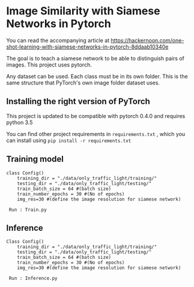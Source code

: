 # Image Similarity with Siamese Networks in Pytorch
You can read the accompanying article at https://hackernoon.com/one-shot-learning-with-siamese-networks-in-pytorch-8ddaab10340e

The goal is to teach a siamese network to be able to distinguish pairs of images. 
This project uses pytorch. 

Any dataset can be used. Each class must be in its own folder. This is the same structure that PyTorch's own image folder dataset uses.



## Installing the right version of PyTorch 
This project is updated to be compatible with pytorch 0.4.0 and requires python 3.5


You can find other project requirements in `requirements.txt` , which you can install using `pip install -r requirements.txt`



## Training model 

    class Config()
        training_dir = "./data/only_traffic_light/training/"
        testing_dir = "./data/only_traffic_light/testing/"
        train_batch_size = 64 #(batch size)
        train_number_epochs = 30 #(No of epochs)
        img_res=30 #(define the image resolution for siamese network)
       
     Run : Train.py
     
## Inference 
    Class Config()
        training_dir = "./data/only_traffic_light/training/"
        testing_dir = "./data/only_traffic_light/testing/"
        train_batch_size = 64 #(batch size)
        train_number_epochs = 30 #(No of epochs)
        img_res=30 #(define the image resolution for siamese network)
       
     Run : Inference.py